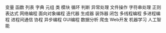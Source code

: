 变量
函数
列表
字典
元组
类
模块
循环
判断
异常处理
文件操作
字符串处理
正则表达式
网络编程
面向对象编程
迭代器
生成器
装饰器
闭包
多线程编程
多进程编程
进程间通信
协程
异步编程
GUI编程
数据分析
爬虫
Web开发
机器学习
人工智能